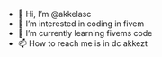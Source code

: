 - 👋 Hi, I’m @akkelasc
- 👀 I’m interested in coding in fivem
- 🌱 I’m currently learning fivems code
- 📫 How to reach me is in dc akkezt


